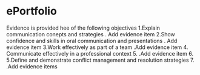 # ePortfolio
Evidence is provided hee of the following objectives
1.Explain communication conepts and strategies
. Add evidence item
2.Show confidence and skills in oral communication and presentations
. Add evidence item
3.Work effectively as part of a team
.Add evidence item
4. Communicate effectively in a professional context
5. .Add evidence item
6. 5.Define and demonstrate conflict management and resolution strategies
7. .Add evidence items
